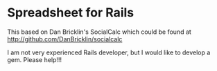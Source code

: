 Spreadsheet for Rails
=====================

This based on Dan Bricklin's SocialCalc which could be found at http://github.com/DanBricklin/socialcalc

I am not very experienced Rails developer, but I would like to develop a gem.  Please help!!!
